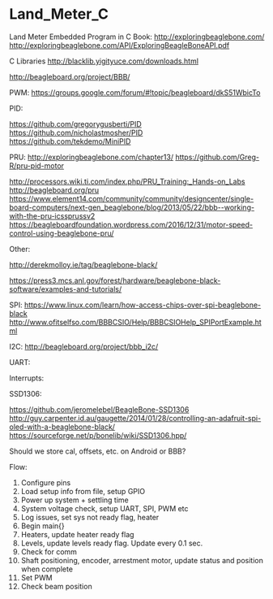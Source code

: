 # Land_Meter_C
Land Meter Embedded Program in C
Book:
http://exploringbeaglebone.com/
http://exploringbeaglebone.com/API/ExploringBeagleBoneAPI.pdf



C Libraries
http://blacklib.yigityuce.com/downloads.html


http://beagleboard.org/project/BBB/


PWM:
https://groups.google.com/forum/#!topic/beagleboard/dkS51WbicTo


PID:

https://github.com/gregorygusberti/PID
https://github.com/nicholastmosher/PID
https://github.com/tekdemo/MiniPID


PRU:
http://exploringbeaglebone.com/chapter13/
https://github.com/Greg-R/pru-pid-motor

http://processors.wiki.ti.com/index.php/PRU_Training:_Hands-on_Labs
http://beagleboard.org/pru
https://www.element14.com/community/community/designcenter/single-board-computers/next-gen_beaglebone/blog/2013/05/22/bbb--working-with-the-pru-icssprussv2
https://beagleboardfoundation.wordpress.com/2016/12/31/motor-speed-control-using-beaglebone-pru/

Other:

http://derekmolloy.ie/tag/beaglebone-black/

https://press3.mcs.anl.gov/forest/hardware/beaglebone-black-software/examples-and-tutorials/


SPI:
https://www.linux.com/learn/how-access-chips-over-spi-beaglebone-black
http://www.ofitselfso.com/BBBCSIO/Help/BBBCSIOHelp_SPIPortExample.html


I2C:
http://beagleboard.org/project/bbb_i2c/


UART:


Interrupts:


SSD1306:

https://github.com/jeromelebel/BeagleBone-SSD1306
http://guy.carpenter.id.au/gaugette/2014/01/28/controlling-an-adafruit-spi-oled-with-a-beaglebone-black/
https://sourceforge.net/p/bonelib/wiki/SSD1306.hpp/



Should we store cal, offsets, etc. on Android or BBB?

Flow:
1)  Configure pins
2)  Load setup info from file, setup GPIO
3)  Power up system + settling time
4)  System voltage check, setup UART, SPI, PWM etc
5)  Log issues, set sys not ready flag, heater
6)  Begin main{}
7)  Heaters, update heater ready flag
8)  Levels, update levels ready flag.  Update every 0.1 sec.
9)  Check for comm
10) Shaft positioning, encoder, arrestment motor, update status and position when complete
11) Set PWM
12) Check beam position









